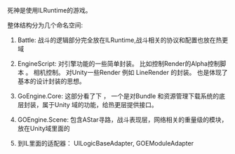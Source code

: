 死神是使用ILRuntime的游戏。

整体结构分为几个命名空间:

1. Battle:
    战斗的逻辑部分完全放在ILRuntime,战斗相关的协议和配置也放在热更域

2. EngineScript:  对引擎功能的一些简单封装。 比如控制Render的Alpha控制脚本 。 相机控制。 对Unity一些Render 例如 LineRender 的封装。 也是体现了基本的设计封装的思想。

3. GoEngine.Core: 这部分看了下  ， 一个是对Bundle 和资源管理下载系统的底层封装，属于Unity 域的功能，给热更层提供接口。
   
4. GOEngine.Scene: 包含AStar寻路，战斗表现层，网络相关的重量级的模块，放在Unity域里面的

5. 到IL里面的适配器： UILogicBaseAdapter, GOEModuleAdapter